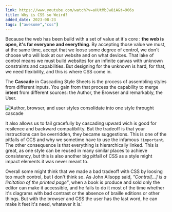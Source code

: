 ```yaml
---
link: https://www.youtube.com/watch?v=aHUtMbJw8iA&t=906s
title: Why is CSS so Weird?
added_date: 2023-08-23
tags: ["awesome","css"]
---
```

Because the web has been build with a set of value at it's core
: **the web is open, it's for everyone and everything**. By
accepting those value we must, at the same time, accept that we loose some 
degree of control, we don't choose who will look at our website and on what
devices. That lake of control means we must build websites for an infinite
canvas with unknown constraints and capabilities. But designing for the
unknown is hard, for that, we need flexibility, and this is where CSS come in.

The **Cascade** in Cascading Style Sheets is the process of assembling
styles from different inputs. You gain from that process the capability
to merge **intent** from different sources: the Author, the Browser and
remarkably, the User.

![Author, browser, and user styles consolidate into one style throught cascade](/cascade.svg)

It also allows us to fail gracefully by cascading upward wich is good for
resilence and backward compatibility.
But the tradeoff is that your instructions can be overridden, they became
suggestions. This is one of the pitfalls of CCS and why we sometime have to use
the infamous `!important`. The other consequence is that
everything is hierarchically linked. This is great, as one style can be reused
in many similar places to achieve consistency, but this is also another big
pitfall of CSS as a style might impact elements it was never meant to.

Overall some might think that we made a bad tradeoff with CSS by loosing too
much control, but I don't think so. As John Allsopp said, <cite>"Control[...]
is a limitation of the printed page"</cite>,  when a book is produce and sold
only the editor can make it accessible, and he fails to do it most of the time
whether it's diagrams with bad contrast or the absence of braille editions
or other things. But with the browser and CSS  the user has the last word,
he can make it feet it's need, whatever it is.'

